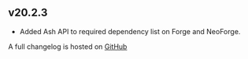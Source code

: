 ## v20.2.3
- Added Ash API to required dependency list on Forge and NeoForge.

A full changelog is hosted on [GitHub](https://github.com/Trikzon/armor-visibility/blob/1.20.2/CHANGELOG.md)
